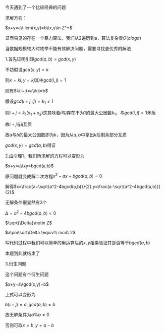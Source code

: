 今天遇到了一个比较经典的问题

求解方程：

$x+y=a\\ lcm(x,y)=b\\x,y\in Z^+$

显而易见的存在一个暴力算法，我们从2遍历到a，算法复杂度$O(aloga)$

当数据规模较大时枚举不能有效解决问题，需要寻找更优秀的解法

1.首先证明引理$gcd(a,b)=gcd(x,y)$

不妨假设$gcd(x,y)=k$

则$x=ki,y=kj$其中$gcd(i,j)=1$

则有$k(i+j)=a\\kij=b$

假设$gcd(i+j,ij)=k_1\neq1$

则$i+j=k_1(x_1+x_2)$这意味着$i$与$j$存在不为1的最大公因数$k_1$，与$gcd(i,j)=1$矛盾

故$i+j$与$ij$互质

故$a$与$b$的最大公因数即为$k$，因为从$a,b$中拿出$k$后剩余部分互质

$gcd(x,y)=gcd(a,b)$得证

2.由引理1，我们所求解的方程可以变形为

$x+y=a\\xy=bgcd(a,b)$

原问题就变成解二次方程$x^2-ax+bgcd(a,b)=0$

解得$x=\frac{a+\sqrt{a^2-4bgcd(a,b)}}{2},y=\frac{a-\sqrt{a^2-4bgcd(a,b)}}{2}$

无解条件很显然有3个

$\Delta=a^2-4bgcd(a,b)<0$

$\sqrt{\Delta}\notin Z$

$a\pm\sqrt\Delta \equiv1\ mod\ 2$

写代码过程中我们可以简单的用运算后的$x,y$相乘验证其是否等于$bgcd(a,b)$

本题到此就结束了

3.衍生问题

这个问题有个衍生问题

$x+y=a\\gcd(x,y)=b$

上式可以变形为

$b(i+j)=a,gcd(a,b)=b$

故无解条件为$a\%b\neq 0$

否则可取$x=b,y=a-b$





